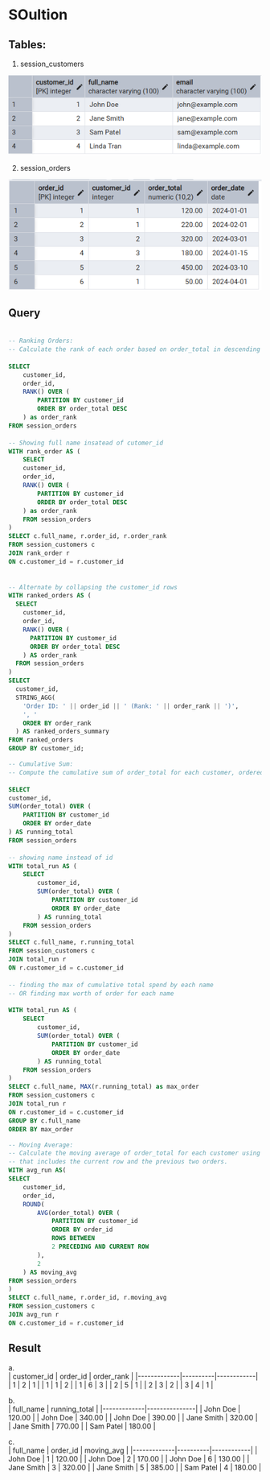 # SOultion

## Tables:

1. session_customers <br/>

![](../images/question-2/session_customers.png)

2. session_orders <br/>

![](../images/question-2/session_orders.png)

## Query

```sql

-- Ranking Orders:
-- Calculate the rank of each order based on order_total in descending order for each customer.

SELECT 
	customer_id,
	order_id,
	RANK() OVER (
		PARTITION BY customer_id
		ORDER BY order_total DESC
	) as order_rank
FROM session_orders

-- Showing full name insatead of cutomer_id
WITH rank_order AS (
	SELECT 
	customer_id,
	order_id,
	RANK() OVER (
		PARTITION BY customer_id
		ORDER BY order_total DESC
	) as order_rank
	FROM session_orders
)
SELECT c.full_name, r.order_id, r.order_rank
FROM session_customers c
JOIN rank_order r
ON c.customer_id = r.customer_id 


-- Alternate by collapsing the customer_id rows
WITH ranked_orders AS (
  SELECT 
    customer_id,
    order_id,
    RANK() OVER (
      PARTITION BY customer_id 
      ORDER BY order_total DESC
    ) AS order_rank
  FROM session_orders
)
SELECT 
  customer_id,
  STRING_AGG(
    'Order ID: ' || order_id || ' (Rank: ' || order_rank || ')',
    ', '
    ORDER BY order_rank
  ) AS ranked_orders_summary
FROM ranked_orders
GROUP BY customer_id;
```

```sql
-- Cumulative Sum:
-- Compute the cumulative sum of order_total for each customer, ordered by order_date.

SELECT
customer_id,
SUM(order_total) OVER (
	PARTITION BY customer_id
	ORDER BY order_date
) AS running_total
FROM session_orders

-- showing name instead of id
WITH total_run AS (
	SELECT
		customer_id,
		SUM(order_total) OVER (
			PARTITION BY customer_id
			ORDER BY order_date
		) AS running_total
	FROM session_orders
)
SELECT c.full_name, r.running_total
FROM session_customers c
JOIN total_run r
ON r.customer_id = c.customer_id

-- finding the max of cumulative total spend by each name
-- OR finding max worth of order for each name

WITH total_run AS (
	SELECT
		customer_id,
		SUM(order_total) OVER (
			PARTITION BY customer_id
			ORDER BY order_date
		) AS running_total
	FROM session_orders
)
SELECT c.full_name, MAX(r.running_total) as max_order
FROM session_customers c
JOIN total_run r
ON r.customer_id = c.customer_id
GROUP BY c.full_name
ORDER BY max_order
```

```sql
-- Moving Average:
-- Calculate the moving average of order_total for each customer using a sliding window
-- that includes the current row and the previous two orders.
WITH avg_run AS(
SELECT
    customer_id,
    order_id,
    ROUND(
        AVG(order_total) OVER (
            PARTITION BY customer_id
            ORDER BY order_id
            ROWS BETWEEN 
			2 PRECEDING AND CURRENT ROW
        ),
        2
    ) AS moving_avg
FROM session_orders
)
SELECT c.full_name, r.order_id, r.moving_avg
FROM session_customers c
JOIN avg_run r
ON c.customer_id = r.customer_id
```

## Result

a. <br/>
| customer_id | order_id | order_rank |
|-------------|----------|------------|
| 1           | 2        | 1          |
| 1           | 1        | 2          |
| 1           | 6        | 3          |
| 2           | 5        | 1          |
| 2           | 3        | 2          |
| 3           | 4        | 1          |

b. <br/>
| full_name   | running_total |
|-------------|---------------|
| John Doe    | 120.00        |
| John Doe    | 340.00        |
| John Doe    | 390.00        |
| Jane Smith  | 320.00        |
| Jane Smith  | 770.00        |
| Sam Patel   | 180.00        |


c. <br/>
| full_name   | order_id | moving_avg |
|-------------|----------|------------|
| John Doe    | 1        | 120.00     |
| John Doe    | 2        | 170.00     |
| John Doe    | 6        | 130.00     |
| Jane Smith  | 3        | 320.00     |
| Jane Smith  | 5        | 385.00     |
| Sam Patel   | 4        | 180.00     |
